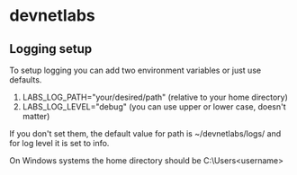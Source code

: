 # devnetlabs

## Logging setup

To setup logging you can add two environment variables or just use defaults.

1. LABS_LOG_PATH="your/desired/path" (relative to your home directory)
2. LABS_LOG_LEVEL="debug" (you can use upper or lower case, doesn't matter)

If you don't set them, the default value for path is ~/devnetlabs/logs/ and for log level
it is set to info.

On Windows systems the home directory should be C:\Users\<username>

